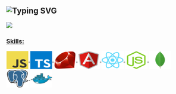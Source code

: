 ## ![Typing SVG](https://readme-typing-svg.herokuapp.com?font=sans-serif&color=%23F7F8FF&multiline=true&width=300&height=30&lines=Hi%2C+I'm+Leonardo)

 <div>
  <a href="https://github.com/dev-leomadeira">
   <img height = "190em" src = "https://github-readme-stats.vercel.app/api/top-langs/?username=dev-leomadeira&layout=compact&langs_count=7&theme=chartreuse-dark" />

</div>
 
### Skills:  
 <div style = "display: inline_block">
    <img align="center" alt="Leo-javascript" height="50" width="60" src="https://raw.githubusercontent.com/devicons/devicon/master/icons/javascript/javascript-original.svg">
    <img align="center" alt="Leo-typescript" height="50" width="60" src="https://raw.githubusercontent.com/devicons/devicon/master/icons/typescript/typescript-original.svg">
    <img align="center" alt="Leo-ruby" height="50" width="60" src="https://raw.githubusercontent.com/devicons/devicon/master/icons/ruby/ruby-original.svg">
    <img align="center" alt="Leo-NodeJS" height="50" width="60" src="https://raw.githubusercontent.com/devicons/devicon/master/icons/angularjs/angularjs-original.svg">
    <img align="center" alt="Leo-React" height="50" width="60" src="https://raw.githubusercontent.com/devicons/devicon/master/icons/react/react-original.svg">
    <img align="center" alt="Leo-NodeJS" height="50" width="60" src="https://raw.githubusercontent.com/devicons/devicon/master/icons/nodejs/nodejs-original.svg">
    <img align="center" alt="Leo-MongoDB" height="50" width="60" src="https://raw.githubusercontent.com/devicons/devicon/master/icons/mongodb/mongodb-original.svg">
    <img align="center" alt="Leo-postgresql" height="50" width="60" src="https://raw.githubusercontent.com/devicons/devicon/master/icons/postgresql/postgresql-original.svg">
    <img align="center" alt="Leo-docker" height="50" width="60" src="https://raw.githubusercontent.com/devicons/devicon/master/icons/docker/docker-original.svg">
 </div>
